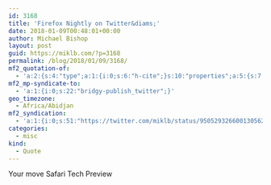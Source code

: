 ```yaml
---
id: 3168
title: 'Firefox Nightly on Twitter&diams;'
date: 2018-01-09T00:48:01+00:00
author: Michael Bishop
layout: post
guid: https://miklb.com/?p=3168
permalink: /blog/2018/01/09/3168/
mf2_quotation-of:
  - 'a:2:{s:4:"type";a:1:{i:0;s:6:"h-cite";}s:10:"properties";a:5:{s:7:"summary";a:1:{i:0;s:117:"“There is now a global &quot;disable&quot; option for all push notification prompts&#010;https://t.co/b01ZCoWOfK”";}s:4:"name";a:1:{i:0;s:26:"Firefox Nightly on Twitter";}s:3:"url";a:1:{i:0;s:60:"https://twitter.com/FirefoxNightly/status/950321939129815040";}s:11:"publication";a:1:{i:0;s:7:"Twitter";}s:8:"featured";a:1:{i:0;s:53:"https://pbs.twimg.com/media/DTA31XEW0AAahV7.jpg:large";}}}'
mf2_mp-syndicate-to:
  - 'a:1:{i:0;s:22:"bridgy-publish_twitter";}'
geo_timezone:
  - Africa/Abidjan
mf2_syndication:
  - 'a:1:{i:0;s:51:"https://twitter.com/miklb/status/950529326600130562";}'
categories:
  - misc
kind:
  - Quote
---
```

Your move Safari Tech Preview